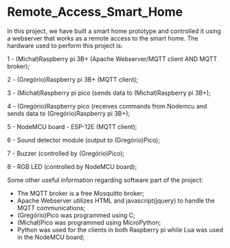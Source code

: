 # Remote_Access_Smart_Home
In this project, we have built a smart home prototype and controlled it using a webserver 
that works as a remote access to the smart home. The hardware used to perform this project is:

1 - (Michał)Raspberry pi 3B+ (Apache Webserver/MQTT client   AND   MQTT broker);

2 - (Gregório)Raspberry pi 3B+ (MQTT client);

3 - (Michał)Raspberry pi pico (sends data to (Michał)Raspberry pi 3B+);

4 - (Gregório)Raspberry pico (receives commands from Nodemcu and sends data to (Gregório)Raspberry pi 3B+);

5 - NodeMCU board - ESP-12E (MQTT client);

6 - Sound detector module (output to (Gregório)Pico);

7 - Buzzer (controlled by (Gregório)Pico);

8 - RGB LED (controlled by NodeMCU board);

Some other useful information regarding software part of the project:

- The MQTT broker is a free Mosquitto broker;
- Apache Webserver utilizes HTML and javascript(jquery) to handle the MQTT communications;
- (Gregório)Pico was programmed using C;
- (Michał)Pico was programmed using MicroPython;
- Python was used for the clients in both Raspberry pi while Lua was used in the NodeMCU board;
